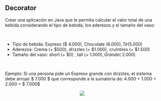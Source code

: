 ## Decorator
Crear una aplicación en Java que le permita calcular el valor total de una bebida considerando el tipo de bebida, los aderezos y el tamaño del vaso:

<br>

- Tipo de bebida: Expreso ($ 4.000), Chocolate ($6.000), Té ($5.000)
- Aderezos: Crema (+ $500), drizzles (+ $1.000), crumbles (+ $1.500)
- Tamaño del vaso: short (+ $0) , tall (+ $1.000), Grande ($ 2.000)

<br>

Ejemplo: Si una persona pide un Expreso grande con drizzles, el sistema debe arrojar $ 7.000 $ que corresponde a la sumatoria de: $4.000$ + $1.000$ + $2.000$ = $ 7.000$

<div align = center>
  
![](https://github.com/Valentina17varela/Universidad-Tecnologica-de-Pereira/blob/main/Patrones%20de%20dise%C3%B1o/imagenes/Imagen2.png)
  
</div>
